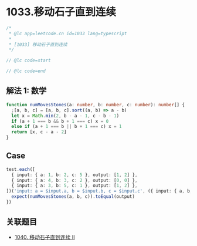 # 1033.移动石子直到连续

```ts
/*
 * @lc app=leetcode.cn id=1033 lang=typescript
 *
 * [1033] 移动石子直到连续
 */

// @lc code=start

// @lc code=end
```

## 解法 1: 数学

```ts
function numMovesStones(a: number, b: number, c: number): number[] {
  ;[a, b, c] = [a, b, c].sort((a, b) => a - b)
  let x = Math.min(2, b - a - 1, c - b - 1)
  if (a + 1 === b && b + 1 === c) x = 0
  else if (a + 1 === b || b + 1 === c) x = 1
  return [x, c - a - 2]
}
```

## Case

```ts
test.each([
  { input: { a: 1, b: 2, c: 5 }, output: [1, 2] },
  { input: { a: 4, b: 3, c: 2 }, output: [0, 0] },
  { input: { a: 3, b: 5, c: 1 }, output: [1, 2] },
])('input: a = $input.a, b = $input.b, c = $input.c', ({ input: { a, b, c }, output }) => {
  expect(numMovesStones(a, b, c)).toEqual(output)
})
```

## 关联题目

- [1040. 移动石子直到连续 II](https://leetcode.cn/problems/moving-stones-until-consecutive-ii/description/)
